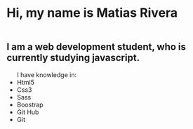 <h1>Hi, my name is Matias Rivera</h1>

<img scr="dev.gif">

<h2>I am a web development student, who is currently studying javascript.</h2>

<ul>I have knowledge in:
<li>Html5</li>
<li>Css3</li>
<li>Sass</li>
<li>Boostrap</li>
<li>Git Hub</li>
<li>Git</li>
</ul>
